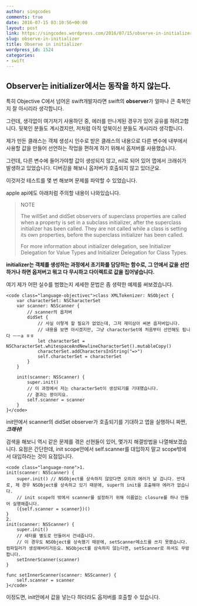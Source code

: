 ```yaml
---
author: singcodes
comments: true
date: 2016-07-15 03:10:56+00:00
layout: post
link: https://singcodes.wordpress.com/2016/07/15/observe-in-initializer/
slug: observe-in-initializer
title: Observe in initializer
wordpress_id: 1524
categories:
- swift
---
```


## Observer는 initializer에서는 동작을 하지 않는다.



특히 Objective C에서 넘어온 swift개발자라면 swift의 **observer**가 얼마나 큰 축복인지 잘 아시리라 생각합니다.

그런데, 생각없이 여기저기 사용하던 중, 에러를 만나게된 경우가 있어 공유를 하려고합니다. 뒷북인 분들도 계시겠지만, 저처럼 아직 앞북이신 분들도 계시리라 생각합니다.

제가 만든 클래스는 객체 생성시 인수로 받은 클래스의 내용으로 다른 변수에 내부에서 사용할 값을 만들어 선언하는 작업을 편하게 하기 위해서 옵저버를 사용했습니다.

그런데, 다른 변수에 들어가야할 값이 생성되지 않고, nil로 되어 있어 앱에서 크래쉬가 발생하고 있었습니다. 디버깅을 해보니 옵저버가 호출되지 않고 있더군요.

이것저것 테스트를 몇 번 해보며 문제를 파악할 수 있었습니다.

apple api에도 아래처럼 주의할 내용이 나와있습니다.



<blockquote>NOTE

The willSet and didSet observers of superclass properties are called when a property is set in a subclass initializer, after the superclass initializer has been called. They are not called while a class is setting its own properties, before the superclass initializer has been called.

For more information about initializer delegation, see Initializer Delegation for Value Types and Initializer Delegation for Class Types.</blockquote>



**initializer는 객체를 생성하는 과정에서 초기화를 담당하는 함수로, 그 안에서 값을 선언하거나 하면 옵저버고 뭐고 다 무시하고 다이렉트로 값을 집어넣습니다.**

여기 제가 어떤 실수를 범했는지 세세한 문법은 좀 생략한 예제를 써보겠습니다.





    
    <code class="language-objectivec">class XMLTokenizer: NSObject {
        var characterSet: NSCharacterSet
        var scanner: NSScanner {
            // scanner의 옵저버
            didSet {
                // 사실 이렇게 할 필요가 없었는데, 그저 재미삼아 써본 옵저버입니다.
                // 내용을 보면 아시겠지만, 그냥 characterSet에 처음부터 선언해도 됩니다 ㅡㅡa ㅎㅎ
                let characterSet = NSCharacterSet.whitespaceAndNewlineCharacterSet().mutableCopy()
                characterSet.addCharactersInString("=>")
                self.characterSet = characterSet
            }
        }
        
        init(scanner: NSScanner) {
            super.init()
            // 이 과정에서 저는 characterSet이 생성되기를 기대했습니다.
            // 결과는 꽝이지요.
            self.scanner = scanner
        }
    }</code>






init안에서 scanner의 didSet observer가 호출되기를 기대하고 앱을 실행하니 짜짠, **_크래쉬!_**

검색을 해보니 역시 같은 문제를 겪은 선현들이 있어, 몇가지 해결방법을 나열해보겠습니다. 요점은 간단한데, init scope안에서 self.scanner를 대입하지 말고 scope밖에서 대입하라는 것이 요점입니다.





    
    <code class="language-none">1.
    init(scanner: NSScanner) {
        super.init() // NSObject를 상속하지 않았다면 오히려 에러가 날 겁니다. 반대로, 제 경우 NSObject를 상속하고 있기 때문에, super의 init을 호출해야 에러가 없습니다.
        // init scope의 밖에서 scanner를 설정하기 위해 이름없는 closure를 하나 만들어 실행해줍니다. 
        ({self.scanner = scanner})() 
    }
    2.
    init(scanner: NSScanner) {
        super.init()
        // 세터를 별도로 만들어서 건네줍니다.
        // 이 경우도 NSObject를 상속했기 때문에, setScanner메소드를 쓰지 못했습니다. 컴파일러가 생성해버리거든요. NSObject를 상속하지 않는다면, setScanner로 하셔도 무방합니다.
        setInnerScanner(scanner)
    }
    
    func setInnerScanner(scanner: NSScanner) {
        self.scanner = scanner
    }</code>






이정도면, init안에서 값을 넣는다 하더라도 옵저버를 호출할 수 있습니다.

